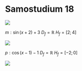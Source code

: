 # Samostudium 18
![](Pasted%20image%2020230308103659.png)

$m: \sin(x+2)+3$
$D_f= \mathbb{R}$
$H_f=[2;4]$

![](Pasted%20image%2020230308104129.png)

$p: \cos(x-1)-1$
$D_f=\mathbb{R}$
$H_f=[-2;0]$

![](Pasted%20image%2020230308104205.png)
